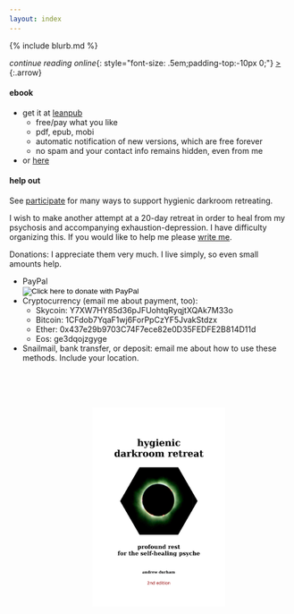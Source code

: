 ```yaml
---
layout: index
---
```


{% include blurb.md %}

_continue reading online_{: style="font-size: .5em;padding-top:-10px 0;"} [&gt;](/dedication)
{:.arrow}

#### ebook

- get it at [leanpub](https://leanpub.com/darkroomretreat)
    - free/pay what you like
    - pdf, epub, mobi
    - automatic notification of new versions, which are free forever
    - no spam and your contact info remains hidden, even from me
- or [here](/ebook)

#### help out

See [participate](/participate) for many ways to support hygienic darkroom retreating.

I wish to make another attempt at a 20-day retreat in order to heal from my psychosis and accompanying exhaustion-depression. I have difficulty organizing this. If you would like to help me please [write me](/about).

Donations: I appreciate them very much. I live simply, so even small amounts help.

- PayPal
    <form action="https://www.paypal.com/cgi-bin/webscr" method="post" target="_top">
       <input name="cmd" value="_s-xclick" type="hidden">
       <input name="hosted_button_id" value="N42QEX8Y2YZTC" type="hidden">
       <input src="https://www.paypalobjects.com/en_US/i/btn/btn_donate_SM.gif" name="submit" alt="Click here to donate with PayPal" border="0" type="image">
       <img alt="" src="https://www.paypalobjects.com/en_US/i/scr/pixel.gif" border="0" height="1" width="1" style="padding:0">
    </form>
- Cryptocurrency (email me about payment, too):
    - Skycoin: Y7XW7HY85d36pJFUohtqRyqjtXQAk7M33o
    - Bitcoin: 1CFdob7YqaF1wj6ForPpCzYF5JvakStdzx
    - Ether: 0x437e29b9703C74F7ece82e0D35FEDFE2B814D11d
    - Eos: ge3dqojzgyge
- Snailmail, bank transfer, or deposit: email me about how to use these methods. Include your location.

<p style="text-align: center;margin:80px 0 0 30px"><a href="https://leanpub.com/darkroomretreat"><img src="/img/book-cover.png" label="cover image" width="50%" title="buy now" class="cover" style="padding:0"></a>

